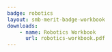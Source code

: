 ```yaml
---
badge: robotics
layout: smb-merit-badge-workbook
downloads:
    - name: Robotics Workbook
      url: robotics-workbook.pdf
---
```

